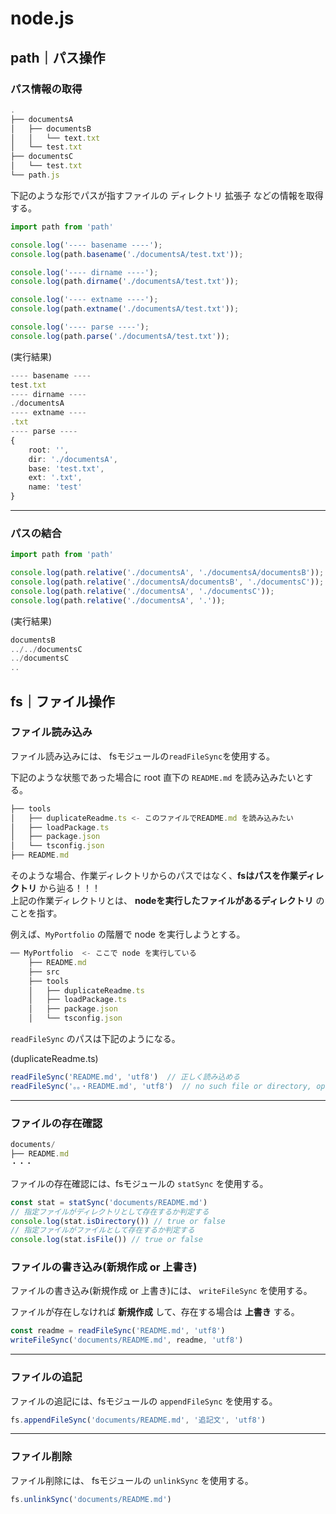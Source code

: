 # node.js

## path｜パス操作

### パス情報の取得

```ts
.
├── documentsA
│   ├── documentsB
│   │   └── text.txt
│   └── test.txt
├── documentsC
│   └── test.txt
└── path.js
```

下記のような形でパスが指すファイルの ディレクトリ 拡張子 などの情報を取得する。  

```ts
import path from 'path'

console.log('---- basename ----');
console.log(path.basename('./documentsA/test.txt'));

console.log('---- dirname ----');
console.log(path.dirname('./documentsA/test.txt'));

console.log('---- extname ----');
console.log(path.extname('./documentsA/test.txt'));

console.log('---- parse ----');
console.log(path.parse('./documentsA/test.txt'));
```

(実行結果)
```ts
---- basename ----
test.txt
---- dirname ----
./documentsA
---- extname ----
.txt
---- parse ----
{ 
    root: '',
    dir: './documentsA',
    base: 'test.txt',
    ext: '.txt',
    name: 'test' 
}
```

---

### パスの結合

```ts
import path from 'path'

console.log(path.relative('./documentsA', './documentsA/documentsB'));
console.log(path.relative('./documentsA/documentsB', './documentsC'));
console.log(path.relative('./documentsA', './documentsC'));
console.log(path.relative('./documentsA', '.'));
```

(実行結果)
```ts
documentsB
../../documentsC
../documentsC
..
```

## fs｜ファイル操作

### ファイル読み込み

ファイル読み込みには、 fsモジュールの`readFileSync`を使用する。  

下記のような状態であった場合に root 直下の `README.md` を読み込みたいとする。

```ts
├── tools
│   ├── duplicateReadme.ts <- このファイルでREADME.md を読み込みたい
│   ├── loadPackage.ts
│   ├── package.json
│   └── tsconfig.json
├── README.md
```

そのような場合、作業ディレクトリからのパスではなく、**fsはパスを作業ディレクトリ**  から辿る！！！  
上記の作業ディレクトリとは、 **nodeを実行したファイルがあるディレクトリ** のことを指す。

例えば、`MyPortfolio`  の階層で node を実行しようとする。

```ts
── MyPortfolio  <- ここで node を実行している
    ├── README.md
    ├── src
    ├── tools
    │   ├── duplicateReadme.ts
    │   ├── loadPackage.ts
    │   ├── package.json
    │   └── tsconfig.json
```

`readFileSync` のパスは下記のようになる。

(duplicateReadme.ts)
```ts
readFileSync('README.md', 'utf8')  // 正しく読み込める
readFileSync('。。・README.md', 'utf8')  // no such file or directory, open になる
```

---

### ファイルの存在確認

```ts
documents/
├── README.md
・・・
```

ファイルの存在確認には、fsモジュールの `statSync` を使用する。  

```ts
const stat = statSync('documents/README.md')
// 指定ファイルがディレクトリとして存在するか判定する
console.log(stat.isDirectory()) // true or false
// 指定ファイルがファイルとして存在するか判定する
console.log(stat.isFile()) // true or false
```

### ファイルの書き込み(新規作成 or 上書き)

ファイルの書き込み(新規作成 or 上書き)には、 `writeFileSync` を使用する。  

ファイルが存在しなければ **新規作成** して、存在する場合は **上書き** する。

```ts
const readme = readFileSync('README.md', 'utf8')
writeFileSync('documents/README.md', readme, 'utf8')
```

---

### ファイルの追記

ファイルの追記には、fsモジュールの `appendFileSync` を使用する。  

```ts
fs.appendFileSync('documents/README.md', '追記文', 'utf8')
```

---

### ファイル削除

ファイル削除には、 fsモジュールの `unlinkSync` を使用する。

```ts
fs.unlinkSync('documents/README.md')
```
